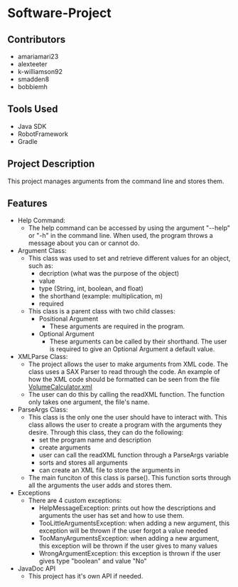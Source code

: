# Software-Project

## Contributors
* amariamari23
* alexteeter
* k-williamson92
* smadden8
* bobbiemh

## Tools Used
* Java SDK
* RobotFramework
* Gradle

## Project Description
This project manages arguments from the command line and stores them.

## Features
* Help Command:
  * The help command can be accessed by using the argument "--help" or "-h" in the command line. When used, the program throws a message about you can or cannot do.
* Argument Class:
  * This class was used to set and retrieve different values for an object, such as:
    * decription (what was the purpose of the object)
    * value 
    * type (String, int, boolean, and float)
    * the shorthand (example: multiplication, m)
    * required
  * This class is a parent class with two child classes:
    * Positional Argument
      * These arguments are required in the program. 
    * Optional Argument
      * These arguments can be called by their shorthand. The user is required to give an Optional Argument a default value.
 * XMLParse Class:
   * The project allows the user to make arguments from XML code. The class uses a SAX Parser to read through the code. An example of how the XML code should be formatted can be seen from the file [VolumeCalculator.xml](https://github.com/amariamari23/SoftwareProject/blob/master/src/test/java/softwareproject/VolumeCalculator.xml)
   * The user can do this by calling the readXML function. The function only takes one argument, the file's name.
 * ParseArgs Class:
   * This class is the only one the user should have to interact with. This class allows the user to create a program with the arguments they desire. Through this class, they can do the following:
     * set the program name and description
     * create arguments
     * user can call the readXML function through a ParseArgs variable
     * sorts and stores all arguments
     * can create an XML file to store the arguments in
   * The main funciton of this class is parse(). This function sorts through all the arguments the user adds and stores them.
 * Exceptions
   * There are 4 custom exceptions:
     * HelpMessageException: prints out how the descriptions and arguments the user has set and how to use them.
     * TooLittleArgumentsException: when adding a new argument, this exception will be thrown if the user forgot a value needed
     * TooManyArgumentsException: when adding a new argument, this exception will be thrown if the user gives to many values
     * WrongArgumentException: this exception is thrown if the user gives type "boolean" and value "No"
 * JavaDoc API
   * This project has it's own API if needed.
